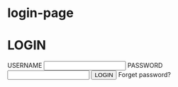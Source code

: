 # login-page
<!DOCTYPE html>
<html lang="en">
<head>
    <meta charset="UTF-8">
    <meta http-equiv="X-UA-Compatible" content="IE=edge">
    <meta name="viewport" content="width=device-width, initial-scale=1.0">
    <title>LOGIN PAGE</title>
    <link rel="stylesheet" href="style.css">
</head>
<body>
    <form>
        <h1>LOGIN</h1>
        <label>USERNAME</label>
        <input type="usernsme">
        <label>PASSWORD</label>
        <input type="password">
        <button>LOGIN</button>
        <A>Forget password?</A>
    </form>
</body>
</html>
